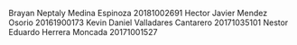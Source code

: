 Brayan Neptaly Medina Espinoza    20181002691
Hector Javier Mendez Osorio       20161900173
Kevin Daniel Valladares Cantarero 20171035101
Nestor Eduardo Herrera Moncada    20171001527
